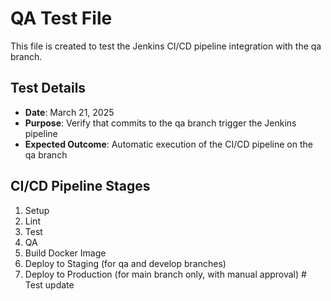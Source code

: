 # QA Test File

This file is created to test the Jenkins CI/CD pipeline integration with the qa branch.

## Test Details

- **Date**: March 21, 2025
- **Purpose**: Verify that commits to the qa branch trigger the Jenkins pipeline
- **Expected Outcome**: Automatic execution of the CI/CD pipeline on the qa branch

## CI/CD Pipeline Stages

1. Setup
2. Lint
3. Test
4. QA
5. Build Docker Image
6. Deploy to Staging (for qa and develop branches)
7. Deploy to Production (for main branch only, with manual approval) # Test update
